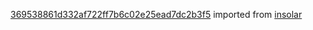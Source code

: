[369538861d332af722ff7b6c02e25ead7dc2b3f5](https://github.com/insolar/insolar/commit/369538861d332af722ff7b6c02e25ead7dc2b3f5) imported from [insolar](https://github.com/insolar/insolar)
